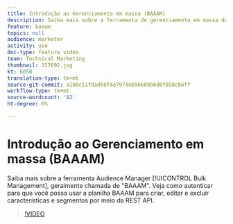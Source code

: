 ```yaml
---
title: Introdução ao Gerenciamento em massa (BAAAM)
description: Saiba mais sobre a ferramenta de gerenciamento em massa de Audience Manager, geralmente chamada de "BAAAM". Veja como autenticar para que você possa usar a planilha BAAAM para criar, editar e excluir características e segmentos por meio da REST API.
feature: baaam
topics: null
audience: marketer
activity: use
doc-type: feature video
team: Technical Marketing
thumbnail: 327692.jpg
kt: 6050
translation-type: tm+mt
source-git-commit: a108c51fdad66f4e7974eb96609b6d8f058cb6ff
workflow-type: tm+mt
source-wordcount: '82'
ht-degree: 0%

---
```



# Introdução ao Gerenciamento em massa (BAAAM)

Saiba mais sobre a ferramenta Audience Manager [!UICONTROL Bulk Management], geralmente chamada de &quot;BAAAM&quot;. Veja como autenticar para que você possa usar a planilha BAAAM para criar, editar e excluir características e segmentos por meio da REST API.

>[!VIDEO](https://video.tv.adobe.com/v/327692/?quality=12&learn=on)
